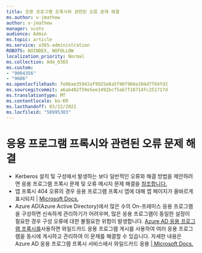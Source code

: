 ```yaml
---
title: 응용 프로그램 프록시와 관련된 오류 문제 해결
ms.author: v-jmathew
author: v-jmathew
manager: scotv
audience: Admin
ms.topic: article
ms.service: o365-administration
ROBOTS: NOINDEX, NOFOLLOW
localization_priority: Normal
ms.collection: Adm_O365
ms.custom:
- "9004356"
- "9686"
ms.openlocfilehash: fe0bae35942af9925e8a5f90f966e204d7f84fd2
ms.sourcegitcommit: a6ab402f59e5ee1492bcf5ab7f18714fc251717d
ms.translationtype: MT
ms.contentlocale: ko-KR
ms.lasthandoff: 03/22/2021
ms.locfileid: "50995303"
---
```

# <a name="troubleshoot-errors-related-to-application-proxy"></a>응용 프로그램 프록시와 관련된 오류 문제 해결

- Kerberos 설치 및 구성에서 발생하는 보다 일반적인 오류와 해결 방법을 제안하려면 응용 프로그램 프록시 문제 및 오류 메시지 문제 해결을 [참조합니다.](https://docs.microsoft.com/azure/active-directory/manage-apps/application-proxy-troubleshoot#kerberos-errors)
- 앱 프록시 404 오류의 경우 응용 프로그램 프록시 앱에 대해 앱 페이지가 올바르게 표시되지 | [ Microsoft Docs.](https://docs.microsoft.com/azure/active-directory/manage-apps/application-proxy-page-appearance-broken-problem)
- Azure AD(Azure Active Directory)에서 많은 수의 On-프레미스 응용 프로그램을 구성하면 신속하게 관리하기가 어려우며, 많은 응용 프로그램이 동일한 설정이 필요한 경우 구성 오류에 대한 불필요한 위험이 발생합니다. [Azure AD 응용 프로그램 프록시를](https://docs.microsoft.com/azure/active-directory/manage-apps/application-proxy)사용하면 와일드카드 응용 프로그램 게시를 사용하여 여러 응용 프로그램을 동시에 게시하고 관리하여 이 문제를 해결할 수 있습니다. 자세한 내용은 Azure AD 응용 프로그램 프록시 서비스에서 와일드카드 응용 [| Microsoft Docs.](https://docs.microsoft.com/azure/active-directory/manage-apps/application-proxy-wildcard)
